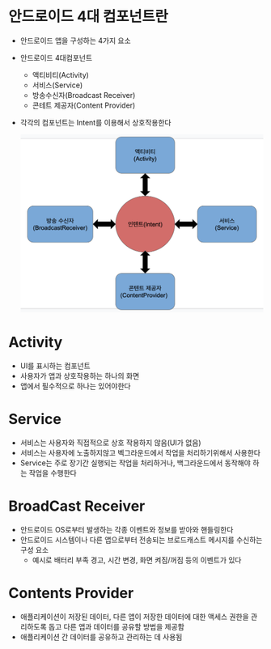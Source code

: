 # 안드로이드 4대 컴포넌트란

- 안드로이드 앱을 구성하는 4가지 요소
- 안드로이드 4대컴포넌트
    - 액티비티(Activity)
    - 서비스(Service)
    - 방송수신자(Broadcast Receiver)
    - 콘테트 제공자(Content Provider)
- 각각의 컴포넌트는 Intent를 이용해서 상호작용한다

  ![img.png](../image/4대%20컴포넌트.png)

# Activity

- UI를 표시하는 컴포넌트
- 사용자가 앱과 상호작용하는 하나의 화면 
- 앱에서 필수적으로 하나는 있어야한다 

# Service

- 서비스는 사용자와 직접적으로 상호 작용하지 않음(UI가 없음)
- 서비스는 사용자에 노출하지않고 벡그라운드에서 작업을 처리하기위해서 사용한다
- Service는 주로 장기간 실행되는 작업을 처리하거나, 백그라운드에서 동작해야 하는 작업을 수행한다

# BroadCast Receiver

- 안드로이드 OS로부터 발생하는 각종 이벤트와 정보를 받아와 핸들링한다
- 안드로이드 시스템이나 다른 앱으로부터 전송되는 브로드캐스트 메시지를 수신하는 구성 요소
  - 예시로 배터리 부족 경고, 시간 변경, 화면 켜짐/꺼짐 등의 이벤트가 있다

# Contents Provider 

- 애플리케이션이 저장된 데이터, 다른 앱이 저장한 데이터에 대한 액세스 권한을 관리하도록 돕고 다른 앱과 데이터를 공유할 방법을 제공함
- 애플리케이션 간 데이터를 공유하고 관리하는 데 사용됨
